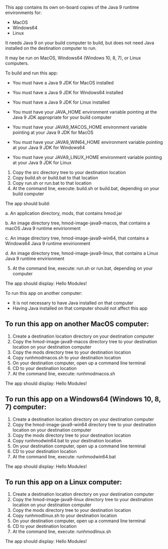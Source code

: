 This app contains its own on-board copies of the Java 9 runtime environments for:

- MacOS
- Windows64
- Linux

It needs Java 9 on your build computer to build, but does not need Java installed on the destination computer to run.

It may be run on MacOS, Windows64 (Windows 10, 8, 7), or Linux computers.

To build and run this app:

- You must have a Java 9 JDK for MacOS installed
- You must have a Java 9 JDK for Windows64 installed
- You must have a Java 9 JDK for Linux installed

- You must have your JAVA_HOME environment variable pointing at the Java 9 JDK appropriate for your build computer
- You must have your JAVA9_MACOS_HOME environment variable pointing at your Java 9 JDK for MacOS
- You must have your JAVA9_WIN64_HOME environment variable pointing at your Java 9 JDK for Windows64
- You must have your JAVA9_LINUX_HOME environment variable pointing at your Java 9 JDK for Linux

1. Copy the src directory tree to your destination location
2. Copy build.sh or build.bat to that location
3. Copy run.sh or run.bat to that location
4. At the command line, execute: build.sh or build.bat, depending on your build computer

The app should build:

a. An application directory, mods, that contains hmod.jar

b. An image directory tree, hmod-image-java9-macos, that contains a macOS Java 9 runtime envirionment

c. An image directory tree, hmod-image-java9-win64, that contains a Windows64 Java 9 runtime envirionment

d. An image directory tree, hmod-image-java9-linux, that contains a Linux Java 9 runtime envirionment

5. At the command line, execute: run.sh or run.bat, depending on your computer

The app should display: Hello Modules!

To run this app on another computer:

- It is not necessary to have Java installed on that computer
- Having Java installed on that computer should not affect this app


To run this app on another MacOS computer:
------------------------------------------

1. Create a destination location directory on your destination computer
2. Copy the hmod-image-java9-macos directory tree to your destination location on your destination computer
3. Copy the mods directory tree to your destination location
4. Copy runhmodmacos.sh to your destination location
5. On your destination computer, open up a command line terminal
6. CD to your destination location
7. At the command line, execute: runhmodmacos.sh

The app should display: Hello Modules!


To run this app on a Windows64 (Windows 10, 8, 7) computer:
-----------------------------------------------------------

1. Create a destination location directory on your destination computer
2. Copy the hmod-image-java9-win64 directory tree to your destination location on your destination computer
3. Copy the mods directory tree to your destination location
4. Copy runhmodwin64.bat to your destination location
5. On your destination computer, open up a command line terminal
6. CD to your destination location
7. At the command line, execute: runhmodwin64.bat

The app should display: Hello Modules!


To run this app on a Linux computer:
-----------------------------------------------------------

1. Create a destination location directory on your destination computer
2. Copy the hmod-image-java9-linux directory tree to your destination location on your destination computer
3. Copy the mods directory tree to your destination location
4. Copy runhmodlinux.sh to your destination location
5. On your destination computer, open up a command line terminal
6. CD to your destination location
7. At the command line, execute: runhmodlinux.sh

The app should display: Hello Modules!
